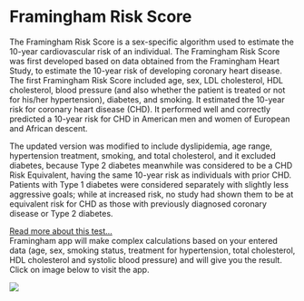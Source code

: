 # Framingham Risk Score
The Framingham Risk Score is a sex-specific algorithm used to estimate the 10-year cardiovascular risk of an individual. 
The Framingham Risk Score was first developed based on data obtained from the Framingham Heart Study, to estimate the 10-year risk of 
developing coronary heart disease.
The first Framingham Risk Score included age, sex, LDL cholesterol, HDL cholesterol, blood pressure (and also whether the patient is treated or not for his/her 
hypertension), diabetes, and smoking. It estimated the 10-year risk for coronary heart disease (CHD). It performed well and correctly predicted a 10-year risk for 
CHD in American men and women of European and African descent.

The updated version was modified to include dyslipidemia, age range, hypertension treatment, smoking, and total cholesterol, 
and it excluded diabetes, because Type 2 diabetes meanwhile was considered to be a CHD Risk Equivalent, having the same 10-year risk as individuals with prior CHD. 
Patients with Type 1 diabetes were considered separately with slightly less aggressive goals; while at increased risk, no study had shown them to be at equivalent 
risk for CHD as those with previously diagnosed coronary disease or Type 2 diabetes.

[Read more about this test...](https://en.wikipedia.org/wiki/Framingham_Risk_Score) 
<br/>
Framingham app will make complex calculations based on your entered data (age, sex, smoking status, treatment for hypertension, total cholesterol, 
HDL cholesterol and systolic blood pressure) and will give you the result. <br/>
Click on image below to visit the app.
<br/>

<a href="https://mousavilaleh.github.io/framingham_test/">
    <img src="https://drive.google.com/uc?export=view&id=13mOQ3khd9IwLjU3Hb3L5x79jqnmGQH27" />
</a>
